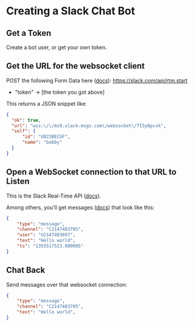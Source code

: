 # Creating a Slack Chat Bot

## Get a Token

Create a bot user, or get your own token.

## Get the URL for the websocket client

POST the following Form Data here ([docs](https://api.slack.com/methods/rtm.start)): https://slack.com/api/rtm.start 
* "token" -> [the token you got above]

This returns a JSON snippet like:

```json
{
  "ok": true,
  "url": "wss:\/\/ms9.slack-msgs.com\/websocket\/7I5yBpcvk",
  "self": {
      "id": "U023BECGF",
      "name": "bobby"
  }
}
```

## Open a WebSocket connection to that URL to Listen

This is the Slack Real-Time API ([docs](https://api.slack.com/rtm)).

Among others, you'll get messages ([docs](https://api.slack.com/events/message)) that look like this:
```json
{
    "type": "message",
    "channel": "C2147483705",
    "user": "U2147483697",
    "text": "Hello world",
    "ts": "1355517523.000005"
}
```

## Chat Back

Send messages over that websocket connection:
```json
{
    "type": "message",
    "channel": "C2147483705",
    "text": "Hello world",
}
```
